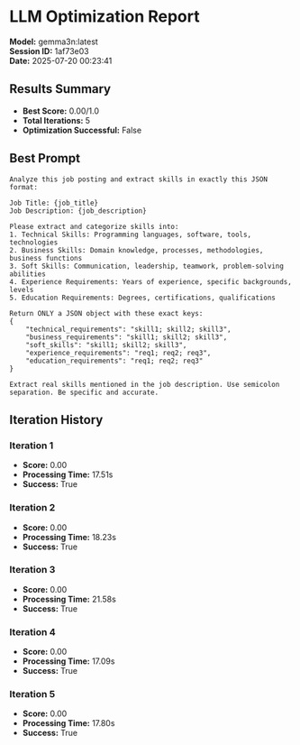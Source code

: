 # LLM Optimization Report

**Model:** gemma3n:latest  
**Session ID:** 1af73e03  
**Date:** 2025-07-20 00:23:41

## Results Summary

- **Best Score:** 0.00/1.0
- **Total Iterations:** 5
- **Optimization Successful:** False

## Best Prompt

```
Analyze this job posting and extract skills in exactly this JSON format:

Job Title: {job_title}
Job Description: {job_description}

Please extract and categorize skills into:
1. Technical Skills: Programming languages, software, tools, technologies
2. Business Skills: Domain knowledge, processes, methodologies, business functions
3. Soft Skills: Communication, leadership, teamwork, problem-solving abilities
4. Experience Requirements: Years of experience, specific backgrounds, levels
5. Education Requirements: Degrees, certifications, qualifications

Return ONLY a JSON object with these exact keys:
{
    "technical_requirements": "skill1; skill2; skill3",
    "business_requirements": "skill1; skill2; skill3", 
    "soft_skills": "skill1; skill2; skill3",
    "experience_requirements": "req1; req2; req3",
    "education_requirements": "req1; req2; req3"
}

Extract real skills mentioned in the job description. Use semicolon separation. Be specific and accurate.
```

## Iteration History

### Iteration 1
- **Score:** 0.00
- **Processing Time:** 17.51s
- **Success:** True

### Iteration 2
- **Score:** 0.00
- **Processing Time:** 18.23s
- **Success:** True

### Iteration 3
- **Score:** 0.00
- **Processing Time:** 21.58s
- **Success:** True

### Iteration 4
- **Score:** 0.00
- **Processing Time:** 17.09s
- **Success:** True

### Iteration 5
- **Score:** 0.00
- **Processing Time:** 17.80s
- **Success:** True

